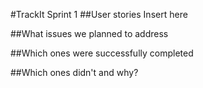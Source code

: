 #TrackIt Sprint 1
##User stories
Insert here

##What issues we planned to address

##Which ones were successfully completed

##Which ones didn't and why?
